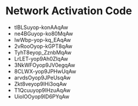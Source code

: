# Network Activation Code
* tlBLSuyop-konAAqAw
* ne4BGuyop-ko80MqAw
* IwWbp-yop-kq_EAqAw
* 2vRooOyop-kGPT8qAw
* TyhT8eyop_ZznbMqAw
* LrLET-yop9Ah0ZIqAw
* 3NkWFOyop9JV0egqAw
* 8CLWX-yop9JPHwUqAw
* arvdsOyop9JPeUsqAw
* Zkt8veyop9IHi3oqAw
* T1Qcuuyop9IHzuAqAw
* UiolOOyop9ID6PYqAw